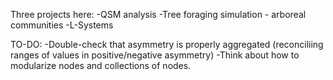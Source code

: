Three projects here:
-QSM analysis
-Tree foraging simulation - arboreal communities
-L-Systems

TO-DO:
-Double-check that asymmetry is properly aggregated (reconciliing ranges of values in positive/negative asymmetry)
-Think about how to modularize nodes and collections of nodes. 